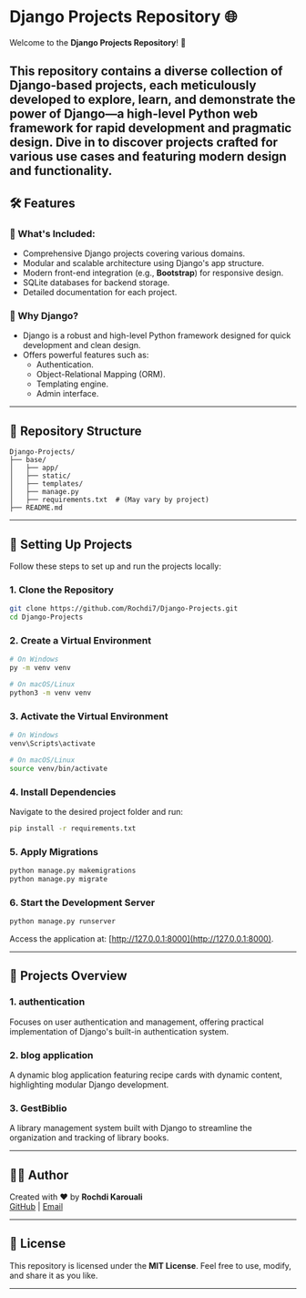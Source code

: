 # Django Projects Repository 🌐

Welcome to the **Django Projects Repository**! 🚀

This repository contains a diverse collection of Django-based projects, each meticulously developed to explore, learn, and demonstrate the power of Django—a high-level Python web framework for rapid development and pragmatic design. Dive in to discover projects crafted for various use cases and featuring modern design and functionality.
---

## 🛠️ Features

### 🔖 What's Included:
- Comprehensive Django projects covering various domains.
- Modular and scalable architecture using Django's app structure.
- Modern front-end integration (e.g., **Bootstrap**) for responsive design.
- SQLite databases for backend storage.
- Detailed documentation for each project.

### 🌟 Why Django?
- Django is a robust and high-level Python framework designed for quick development and clean design.
- Offers powerful features such as:
  - Authentication.
  - Object-Relational Mapping (ORM).
  - Templating engine.
  - Admin interface.

---

## 📂 Repository Structure

```
Django-Projects/
├── base/
│   ├── app/
│   ├── static/
│   ├── templates/
│   ├── manage.py
│   ├── requirements.txt  # (May vary by project)
├── README.md
```

---

## 🚀 Setting Up Projects

Follow these steps to set up and run the projects locally:

### 1. Clone the Repository
```bash
git clone https://github.com/Rochdi7/Django-Projects.git
cd Django-Projects
```

### 2. Create a Virtual Environment
```bash
# On Windows
py -m venv venv

# On macOS/Linux
python3 -m venv venv
```

### 3. Activate the Virtual Environment
```bash
# On Windows
venv\Scripts\activate

# On macOS/Linux
source venv/bin/activate
```

### 4. Install Dependencies
Navigate to the desired project folder and run:
```bash
pip install -r requirements.txt
```

### 5. Apply Migrations
```bash
python manage.py makemigrations
python manage.py migrate
```

### 6. Start the Development Server
```bash
python manage.py runserver
```
Access the application at: [http://127.0.0.1:8000](http://127.0.0.1:8000).

---

## 📜 Projects Overview

### 1. **authentication**
Focuses on user authentication and management, offering practical implementation of Django's built-in authentication system.

### 2. **blog application**
A dynamic blog application featuring recipe cards with dynamic content, highlighting modular Django development.

### 3. **GestBiblio**
A library management system built with Django to streamline the organization and tracking of library books.

---

## 🧑‍💻 Author
Created with ❤️ by **Rochdi Karouali**  
[GitHub](https://github.com/Rochdi7) | [Email](mailto:rochdi.karouali1234@gmail.com)

---

## 📜 License
This repository is licensed under the **MIT License**. Feel free to use, modify, and share it as you like.

---
